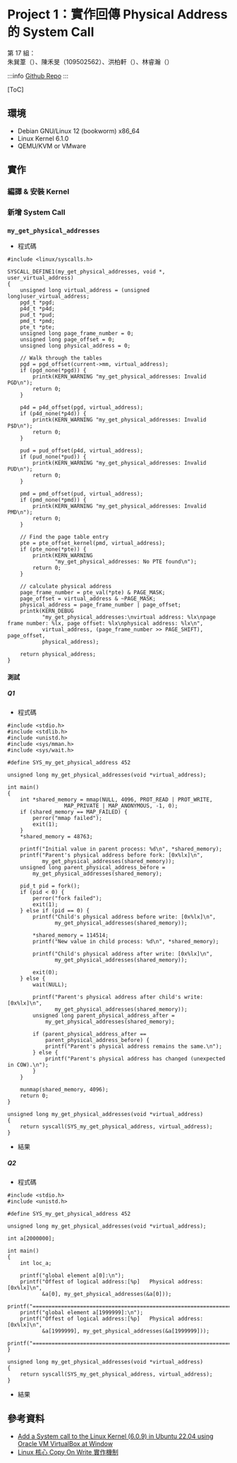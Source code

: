 # Project 1：實作回傳 Physical Address 的 System Call

第 17 組：<br>
朱巽葦（）、陳禾旻（109502562）、洪柏軒（）、林睿瀚（）

:::info
[Github Repo](https://github.com/hermeschen1116/linux-systemcall-implement)
:::

[ToC]

## 環境

- Debian GNU/Linux 12 (bookworm) x86_64
- Linux Kernel 6.1.0
- QEMU/KVM or VMware

## 實作

### 編譯 & 安裝 Kernel

### 新增 System Call

### ```my_get_physical_addresses```

- 程式碼

```clike=
#include <linux/syscalls.h>

SYSCALL_DEFINE1(my_get_physical_addresses, void *, user_virtual_address)
{
	unsigned long virtual_address = (unsigned long)user_virtual_address;
	pgd_t *pgd;
	p4d_t *p4d;
	pud_t *pud;
	pmd_t *pmd;
	pte_t *pte;
	unsigned long page_frame_number = 0;
	unsigned long page_offset = 0;
	unsigned long physical_address = 0;

	// Walk through the tables
	pgd = pgd_offset(current->mm, virtual_address);
	if (pgd_none(*pgd)) {
		printk(KERN_WARNING "my_get_physical_addresses: Invalid PGD\n");
		return 0;
	}

	p4d = p4d_offset(pgd, virtual_address);
	if (p4d_none(*p4d)) {
		printk(KERN_WARNING "my_get_physical_addresses: Invalid P$D\n");
		return 0;
	}

	pud = pud_offset(p4d, virtual_address);
	if (pud_none(*pud)) {
		printk(KERN_WARNING "my_get_physical_addresses: Invalid PUD\n");
		return 0;
	}

	pmd = pmd_offset(pud, virtual_address);
	if (pmd_none(*pmd)) {
		printk(KERN_WARNING "my_get_physical_addresses: Invalid PMD\n");
		return 0;
	}

	// Find the page table entry
	pte = pte_offset_kernel(pmd, virtual_address);
	if (pte_none(*pte)) {
		printk(KERN_WARNING
		       "my_get_physical_addresses: No PTE found\n");
		return 0;
	}

	// calculate physical address
	page_frame_number = pte_val(*pte) & PAGE_MASK;
	page_offset = virtual_address & ~PAGE_MASK;
	physical_address = page_frame_number | page_offset;
	printk(KERN_DEBUG
	       "my_get_physical_addresses:\nvirtual address: %lx\npage frame number: %lx, page offset: %lx\nphysical address: %lx\n",
	       virtual_address, (page_frame_number >> PAGE_SHIFT), page_offset,
	       physical_address);

	return physical_address;
}
```

#### 測試

##### Q1

- 程式碼

```clike=
#include <stdio.h>
#include <stdlib.h>
#include <unistd.h>
#include <sys/mman.h>
#include <sys/wait.h>

#define SYS_my_get_physical_address 452

unsigned long my_get_physical_addresses(void *virtual_address);

int main()
{
	int *shared_memory = mmap(NULL, 4096, PROT_READ | PROT_WRITE,
				  MAP_PRIVATE | MAP_ANONYMOUS, -1, 0);
	if (shared_memory == MAP_FAILED) {
		perror("mmap failed");
		exit(1);
	}
	*shared_memory = 48763;

	printf("Initial value in parent process: %d\n", *shared_memory);
	printf("Parent's physical address before fork: [0x%lx]\n",
	       my_get_physical_addresses(shared_memory));
	unsigned long parent_physical_address_before =
		my_get_physical_addresses(shared_memory);

	pid_t pid = fork();
	if (pid < 0) {
		perror("fork failed");
		exit(1);
	} else if (pid == 0) {
		printf("Child's physical address before write: [0x%lx]\n",
		       my_get_physical_addresses(shared_memory));

		*shared_memory = 114514;
		printf("New value in child process: %d\n", *shared_memory);

		printf("Child's physical address after write: [0x%lx]\n",
		       my_get_physical_addresses(shared_memory));

		exit(0);
	} else {
		wait(NULL);

		printf("Parent's physical address after child's write: [0x%lx]\n",
		       my_get_physical_addresses(shared_memory));
		unsigned long parent_physical_address_after =
			my_get_physical_addresses(shared_memory);

		if (parent_physical_address_after ==
		    parent_physical_address_before) {
			printf("Parent's physical address remains the same.\n");
		} else {
			printf("Parent's physical address has changed (unexpected in COW).\n");
		}
	}

	munmap(shared_memory, 4096);
	return 0;
}

unsigned long my_get_physical_addresses(void *virtual_address)
{
	return syscall(SYS_my_get_physical_address, virtual_address);
}
```

- 結果

##### Q2

- 程式碼

```clike=
#include <stdio.h>
#include <unistd.h>

#define SYS_my_get_physical_address 452

unsigned long my_get_physical_addresses(void *virtual_address);

int a[2000000];

int main()
{
	int loc_a;

	printf("global element a[0]:\n");
	printf("Offest of logical address:[%p]   Physical address:[0x%lx]\n",
	       &a[0], my_get_physical_addresses(&a[0]));
	printf("========================================================================\n");
	printf("global element a[1999999]:\n");
	printf("Offest of logical address:[%p]   Physical address:[0x%lx]\n",
	       &a[1999999], my_get_physical_addresses(&a[1999999]));
	printf("========================================================================\n");
}

unsigned long my_get_physical_addresses(void *virtual_address)
{
	return syscall(SYS_my_get_physical_address, virtual_address);
}
```

- 結果

## 參考資料

- [Add a System call to the Linux Kernel (6.0.9) in Ubuntu 22.04 using Oracle VM VirtualBox at Window](https://medium.com/@rajiv.cse/add-a-system-call-to-the-linux-kernel-6-0-9-in-ubuntu-22-04-acd7f7afc933)
- [Linux 核心 Copy On Write 實作機制](https://hackmd.io/@linD026/Linux-kernel-COW-Copy-on-Write#Physical-Memory-Model)